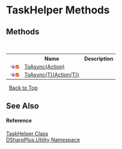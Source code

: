 # TaskHelper Methods
 


## Methods
&nbsp;<table><tr><th></th><th>Name</th><th>Description</th></tr><tr><td>![Public method](media/pubmethod.gif "Public method")![Static member](media/static.gif "Static member")</td><td><a href="acc2177e-4f2d-ada0-4f1d-6b952da7ac2f">ToAsync(Action)</a></td><td /></tr><tr><td>![Public method](media/pubmethod.gif "Public method")![Static member](media/static.gif "Static member")</td><td><a href="0bbdf344-1e6d-ade7-d004-17d924bb37b4">ToAsync(T)(Action(T))</a></td><td /></tr></table>&nbsp;
<a href="#taskhelper-methods">Back to Top</a>

## See Also


#### Reference
<a href="f959689b-17f5-cf2d-f65e-0080ee3da159">TaskHelper Class</a><br /><a href="19a086ae-fdeb-1466-ef78-b7b01f51c38c">DSharpPlus.Utility Namespace</a><br />